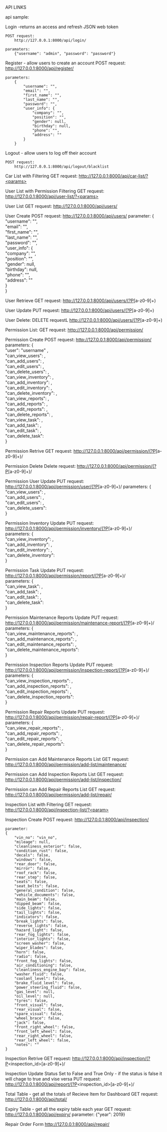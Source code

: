 API LINKS  
  
api sample:  

Login
    -returns an access and refresh JSON web token

    POST request:
        http://127.0.0.1:8000/api/login/  

    paramaters:
        {"username": "admin", "password": "password"}  


Register
    - allow users to create an account
    POST request:
    http://127.0.0.1:8000/api/register/  

    parameters:
        {  
            "username": "",  
            "email": "",  
            "first_name": "",  
            "last_name": "",  
            "password": "",  
            "user_info": {  
                "company": "",  
                "position": "",  
                "gender": null,  
                "birthday": null,  
                "phone": "",  
                "address": ""  
            }  
        }  


Logout 
    - allow users to log off their account

    POST request:
        http://127.0.0.1:8000/api/logout/blacklist  


Car List with Filtering 
    GET request:
        http://127.0.0.1:8000/api/car-list/?<params>  
  

User List with Permission Filtering 
    GET request:
        http://127.0.0.1:8000/api/user-list/?<params>  
    

User List
    GET request:
        http://127.0.0.1:8000/api/users/  


User Create
    POST request:
        http://127.0.0.1:8000/api/users/
    parameter:
        {  
            "username": "",  
            "email": "",  
            "first_name": "",  
            "last_name": "",  
            "password": "",  
            "user_info": {  
                "company": "",  
                "position": "",  
                "gender": null,  
                "birthday": null,  
                "phone": "",  
                "address": ""  
            }  
        }   
 

User Retrieve
    GET request:
        http://127.0.0.1:8000/api/users/(?P<username>[a-z0-9]+)


User Update
    PUT request:
        http://127.0.0.1:8000/api/users/(?P<username>[a-z0-9]+)  


User Delete:
    DELETE requestL
        http://127.0.0.1:8000/api/users/(?P<username>[a-z0-9]+)  
  

Permission List:
    GET request:
        http://127.0.0.1:8000/api/permission/  


Permission Create
    POST request:
        http://127.0.0.1:8000/api/permission/  
    parameters:
        {  
            "user": "username" ,  
            "can_view_users": ,  
            "can_add_users": ,  
            "can_edit_users": ,  
            "can_delete_users": ,  
            "can_view_inventory": ,  
            "can_add_inventory": ,  
            "can_edit_inventory": ,  
            "can_delete_inventory": ,  
            "can_view_reports": ,  
            "can_add_reports": ,  
            "can_edit_reports": ,  
            "can_delete_reports": ,  
            "can_view_task": ,  
            "can_add_task": ,  
            "can_edit_task": ,  
            "can_delete_task":   
        }  


Permission Retrive 
    GET request:
        http://127.0.0.1:8000/api/permission/(?P<username>[a-z0-9]+)/  


Permission Delete 
    Delete request:
        http://127.0.0.1:8000/api/permission/(?P<username>[a-z0-9]+)/  


Permission User Update 
    PUT request:
        http://127.0.0.1:8000/api/permission/user/(?P<username>[a-z0-9]+)/
    parameters:
        {  
            "can_view_users": ,  
            "can_add_users": ,  
            "can_edit_users": ,  
            "can_delete_users":  
        }  

      
Permission Inventory Update 
    PUT request:
        http://127.0.0.1:8000/api/permission/inventory/(?P<username>[a-z0-9]+)/  
    parameters:
        {  
            "can_view_inventory": ,  
            "can_add_inventory": ,  
            "can_edit_inventory": ,  
            "can_delete_inventory":  
        }  


Permission Task Update 
    PUT request:
        http://127.0.0.1:8000/api/permission/report/(?P<username>[a-z0-9]+)/  
    parameters:
        {  
            "can_view_task": ,  
            "can_add_task": ,  
            "can_edit_task": ,  
            "can_delete_task":   
        }  


Permission Maintenance Reports Update 
    PUT request:
        http://127.0.0.1:8000/api/permission/maintenance-report/(?P<username>[a-z0-9]+)/  
    parameters:
        {  
            "can_view_maintenance_reports": ,  
            "can_add_maintenance_reports": ,  
            "can_edit_maintenance_reports": ,  
            "can_delete_maintenance_reports":  
        }  


    
Permission Inspection Reports Update 
    PUT request:
        http://127.0.0.1:8000/api/permission/inspection-report/(?P<username>[a-z0-9]+)/  
    parameters:
        {  
            "can_view_inspection_reports": ,  
            "can_add_inspection_reports": ,  
            "can_edit_inspection_reports": ,  
            "can_delete_inspection_reports":  
        }  


Permission Repair Reports Update 
    PUT request:
        http://127.0.0.1:8000/api/permission/repair-report/(?P<username>[a-z0-9]+)/  
    parameters:
        {  
            "can_view_repair_reports": ,  
            "can_add_repair_reports": ,  
            "can_edit_repair_reports": ,  
            "can_delete_repair_reports":  
        }  

Permission can Add Maintenance Reports List 
    GET request:
    http://127.0.0.1:8000/api/permission/add-list/maintenance/  


Permission can Add Inspection Reports List 
    GET request:
    http://127.0.0.1:8000/api/permission/add-list/inspection/  


Permission can Add Repair Reports List 
    GET request:
    http://127.0.0.1:8000/api/permission/add-list/repair/  


Inspection List with Filtering 
    GET request:
    http://127.0.0.1:8000/api/inspection-list/?<param>  


Inspection Create 
    POST request:
    http://127.0.0.1:8000/api/inspection/

    parameter:
    {  
        "vin_no": "vin_no",  
        "mileage": null,  
        "cleanliness_exterior": false,  
        "condition_rust": false,  
        "decals": false,  
        "windows": false,  
        "rear_door": false,  
        "mirror": false,  
        "roof_rack": false,  
        "rear_step": false,  
        "seats": false,  
        "seat_belts": false,  
        "general_condition": false,  
        "vehicle_documents": false,  
        "main_beam": false,  
        "dipped_beam": false,  
        "side_lights": false,  
        "tail_lights": false,  
        "indicators": false,  
        "break_lights": false,  
        "reverse_lights": false,  
        "hazard_light": false,  
        "rear_fog_lights": false,  
        "interior_lights": false,  
        "screen_washer": false,  
        "wiper_blades": false,  
        "horn": false,  
        "radio": false,  
        "front_fog_lights": false,  
        "air_conditioning": false,  
        "cleanliness_engine_bay": false,  
        "washer_fluid": false,  
        "coolant_level": false,  
        "brake_fluid_level": false,  
        "power_steering_fluid": false,  
        "gas_level": null,  
        "oil_level": null,  
        "tyres": false,  
        "front_visual": false,  
        "rear_visual": false,  
        "spare_visual": false,  
        "wheel_brace": false,  
        "jack": false,  
        "front_right_wheel": false,  
        "front_left_wheel": false,  
        "rear_right_wheel": false,  
        "rear_left_wheel": false,  
        "notes": ""  
    } 



Inspection Retrive 
    GET request:
        http://127.0.0.1:8000/api/inspection/(?P<inspection_id>[a-z0-9]+)/  


Inspection Update Status Set to False and True Only
    - if the status is false it will chage to true and vise versa
    PUT request:
        http://127.0.0.1:8000/api/report/(?P<inspection_id>[a-z0-9]+)/   


Total Table 
    - get all the totals of Recieve Item for Dashboard
    GET request:
        http://127.0.0.1:8000/api/total/  

Expiry Table 
    - get all the expiry table each year
    GET request:
        http://127.0.0.1:8000/api/expiry/ 
    parameter:
        {"year": 2019} 
  
Repair Order Form 
    http://127.0.0.1:8000/api/repair/  
 
